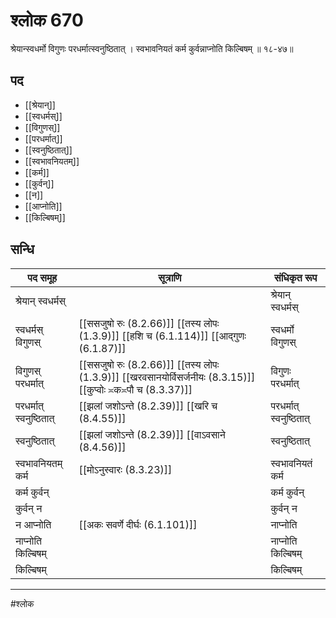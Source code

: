 # श्लोक 670

श्रेयान्स्वधर्मो विगुणः परधर्मात्स्वनुष्ठितात् ।
स्वभावनियतं कर्म कुर्वन्नाप्नोति किल्बिषम् ॥ १८-४७॥


## पद 

- [[श्रेयान्]]
- [[स्वधर्मस्]]
- [[विगुणस्]]
- [[परधर्मात्]]
- [[स्वनुष्ठितात्]]
- [[स्वभावनियतम्]]
- [[कर्म]]
- [[कुर्वन्]]
- [[न]]
- [[आप्नोति]]
- [[किल्बिषम्]]

## सन्धि

| पद समूह | सूत्राणि | संधिकृत रूप |
| ----- | ----- | ----- |
| श्रेयान् स्वधर्मस् |  | श्रेयान् स्वधर्मस् |
| स्वधर्मस् विगुणस् |  [[ससजुषो रुः (8.2.66)]] [[तस्य लोपः (1.3.9)]] [[हशि च (6.1.114)]] [[आद्गुणः (6.1.87)]] | स्वधर्मो विगुणस् |
| विगुणस् परधर्मात् |  [[ससजुषो रुः (8.2.66)]] [[तस्य लोपः (1.3.9)]] [[खरवसानयोर्विसर्जनीयः (8.3.15)]] [[कुप्वोः ≍क≍पौ च (8.3.37)]] | विगुणः परधर्मात् |
| परधर्मात् स्वनुष्ठितात् |  [[झलां जशोऽन्ते (8.2.39)]] [[खरि च (8.4.55)]] | परधर्मात् स्वनुष्ठितात् |
| स्वनुष्ठितात् |  [[झलां जशोऽन्ते (8.2.39)]] [[वाऽवसाने (8.4.56)]] | स्वनुष्ठितात् |
| स्वभावनियतम् कर्म |  [[मोऽनुस्वारः (8.3.23)]] | स्वभावनियतं कर्म |
| कर्म कुर्वन् |  | कर्म कुर्वन् |
| कुर्वन् न |  | कुर्वन् न |
| न आप्नोति |  [[अकः सवर्णे दीर्घः (6.1.101)]] | नाप्नोति |
| नाप्नोति किल्बिषम् |  | नाप्नोति किल्बिषम् |
| किल्बिषम् |  | किल्बिषम् |


---

#श्लोक